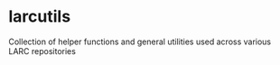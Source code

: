# larcutils
Collection of helper functions and general utilities used across various LARC repositories
